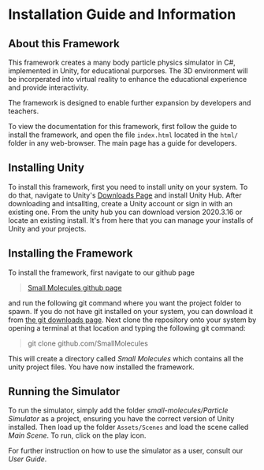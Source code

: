 # Installation Guide and Information

## About this Framework

This framework creates a many body particle physics simulator in C#, implemented in Unity, for educational purporses. The 3D environment will be incorperated into virtual reality to enhance the educational experience and provide interactivity. 

The framework is designed to enable further expansion by developers and teachers.

To view the documentation for this framework, first follow the guide to install the framework, and open the file ``index.html`` located in the ``html/`` folder in any web-browser. The main page has a guide for developers.

## Installing Unity

To install this framework, first you need to install unity on your system. To do that, navigate to Unity's [Downloads Page](https://unity.com/download) and install Unity Hub. After downloading and intsallting, create a Unity account or sign in with an existing one. From the unity hub you can download version 2020.3.16 or locate an existing install. It's from here that you can manage your installs of Unity and your projects.

## Installing the Framework

To install the framework, first navigate to our github page 

> [Small Molecules github page](https://github.com/SmallMolecules/small-molecules)

and run the following git command where you want the project folder to spawn. If you do not have git installed on your system, you can download it from [the git downloads page](https://git-scm.com/downloads). Next clone the repository onto your system by opening a terminal at that location and typing the following git command:

> git clone github.c[]()om/SmallMolecules

This will create a directory called *Small Molecules* which contains all the unity project files. You have now installed the framework.

## Running the Simulator

To run the simulator, simply add the folder *small-molecules/Particle Simulator* as a project, ensuring you have the correct version of Unity installed. Then load up the folder ``Assets/Scenes`` and load the scene called *Main Scene*. To run, click on the play icon. 

For further instruction on how to use the simulator as a user, consult our *User Guide*.


